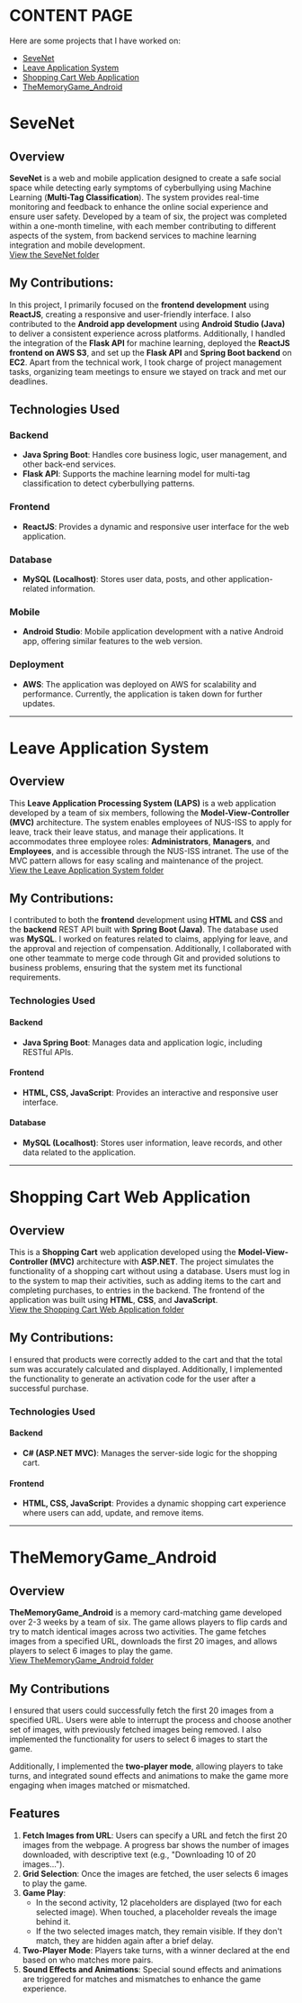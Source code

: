 # CONTENT PAGE
Here are some projects that I have worked on:

- [SeveNet](#sevenet)
- [Leave Application System](#leave-application-system)
- [Shopping Cart Web Application](#shopping-cart-web-application)
- [TheMemoryGame_Android](#thememorygame_android)

# SeveNet

## Overview
**SeveNet** is a web and mobile application designed to create a safe social space while detecting early symptoms of cyberbullying using Machine Learning (**Multi-Tag Classification**). The system provides real-time monitoring and feedback to enhance the online social experience and ensure user safety. Developed by a team of six, the project was completed within a one-month timeline, with each member contributing to different aspects of the system, from backend services to machine learning integration and mobile development. <br>
[View the SeveNet folder](https://github.com/laysiong/NUS-ISS_Projects/tree/root/SeveNet)

## My Contributions:
In this project, I primarily focused on the **frontend development** using **ReactJS**, creating a responsive and user-friendly interface. I also contributed to the **Android app development** using **Android Studio (Java)** to deliver a consistent experience across platforms. Additionally, I handled the integration of the **Flask API** for machine learning, deployed the **ReactJS frontend on AWS S3**, and set up the **Flask API** and **Spring Boot backend** on **EC2**. Apart from the technical work, I took charge of project management tasks, organizing team meetings to ensure we stayed on track and met our deadlines.

## Technologies Used

### Backend
- **Java Spring Boot**: Handles core business logic, user management, and other back-end services.
- **Flask API**: Supports the machine learning model for multi-tag classification to detect cyberbullying patterns.

### Frontend
- **ReactJS**: Provides a dynamic and responsive user interface for the web application.

### Database
- **MySQL (Localhost)**: Stores user data, posts, and other application-related information.

### Mobile
- **Android Studio**: Mobile application development with a native Android app, offering similar features to the web version.

### Deployment
- **AWS**: The application was deployed on AWS for scalability and performance. Currently, the application is taken down for further updates.

---

# Leave Application System

## Overview
This **Leave Application Processing System (LAPS)** is a web application developed by a team of six members, following the **Model-View-Controller (MVC)** architecture. The system enables employees of NUS-ISS to apply for leave, track their leave status, and manage their applications. It accommodates three employee roles: **Administrators**, **Managers**, and **Employees**, and is accessible through the NUS-ISS intranet. The use of the MVC pattern allows for easy scaling and maintenance of the project. <br>
[View the Leave Application System folder](https://github.com/laysiong/NUS-ISS_Projects/tree/root/Leave_Application_System)

## My Contributions:
I contributed to both the **frontend** development using **HTML** and **CSS** and the **backend** REST API built with **Spring Boot (Java)**. The database used was **MySQL**. I worked on features related to claims, applying for leave, and the approval and rejection of compensation. Additionally, I collaborated with one other teammate to merge code through Git and provided solutions to business problems, ensuring that the system met its functional requirements.

### Technologies Used

#### Backend
- **Java Spring Boot**: Manages data and application logic, including RESTful APIs.

#### Frontend
- **HTML, CSS, JavaScript**: Provides an interactive and responsive user interface.

#### Database
- **MySQL (Localhost)**: Stores user information, leave records, and other data related to the application.

---

# Shopping Cart Web Application

## Overview
This is a **Shopping Cart** web application developed using the **Model-View-Controller (MVC)** architecture with **ASP.NET**. The project simulates the functionality of a shopping cart without using a database. Users must log in to the system to map their activities, such as adding items to the cart and completing purchases, to entries in the backend. The frontend of the application was built using **HTML**, **CSS**, and **JavaScript**. <br>
[View the Shopping Cart Web Application folder](https://github.com/laysiong/NUS-ISS_Projects/tree/root/ShoppingCart_ASPNET)

## My Contributions:
I ensured that products were correctly added to the cart and that the total sum was accurately calculated and displayed. Additionally, I implemented the functionality to generate an activation code for the user after a successful purchase.

### Technologies Used

#### Backend
- **C# (ASP.NET MVC)**: Manages the server-side logic for the shopping cart.

#### Frontend
- **HTML, CSS, JavaScript**: Provides a dynamic shopping cart experience where users can add, update, and remove items.
  
---

# TheMemoryGame_Android

## Overview
**TheMemoryGame_Android** is a memory card-matching game developed over 2-3 weeks by a team of six. The game allows players to flip cards and try to match identical images across two activities. The game fetches images from a specified URL, downloads the first 20 images, and allows players to select 6 images to play the game. <br>
[View TheMemoryGame_Android folder](https://github.com/laysiong/NUS-ISS_Projects/tree/root/TheMemoryGame_Android)


## My Contributions
I ensured that users could successfully fetch the first 20 images from a specified URL. Users were able to interrupt the process and choose another set of images, with previously fetched images being removed. I also implemented the functionality for users to select 6 images to start the game.

Additionally, I implemented the **two-player mode**, allowing players to take turns, and integrated sound effects and animations to make the game more engaging when images matched or mismatched.

## Features
1. **Fetch Images from URL**: Users can specify a URL and fetch the first 20 images from the webpage. A progress bar shows the number of images downloaded, with descriptive text (e.g., "Downloading 10 of 20 images…").
2. **Grid Selection**: Once the images are fetched, the user selects 6 images to play the game.
3. **Game Play**: 
   - In the second activity, 12 placeholders are displayed (two for each selected image). When touched, a placeholder reveals the image behind it.
   - If the two selected images match, they remain visible. If they don't match, they are hidden again after a brief delay.
4. **Two-Player Mode**: Players take turns, with a winner declared at the end based on who matches more pairs.
5. **Sound Effects and Animations**: Special sound effects and animations are triggered for matches and mismatches to enhance the game experience.


